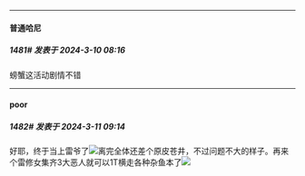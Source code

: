 ﻿
*****

####  普通哈尼  
##### 1481#       发表于 2024-3-10 08:16

螃蟹这活动剧情不错


*****

####  poor  
##### 1482#       发表于 2024-3-11 09:14

好耶，终于当上雷爷了<img src="https://static.saraba1st.com/image/smiley/face2017/062.gif" referrerpolicy="no-referrer">离完全体还差个原皮苍井，不过问题不大的样子。再来个雷修女集齐3大恶人就可以1T横走各种杂鱼本了<img src="https://static.saraba1st.com/image/smiley/face2017/036.png" referrerpolicy="no-referrer">

